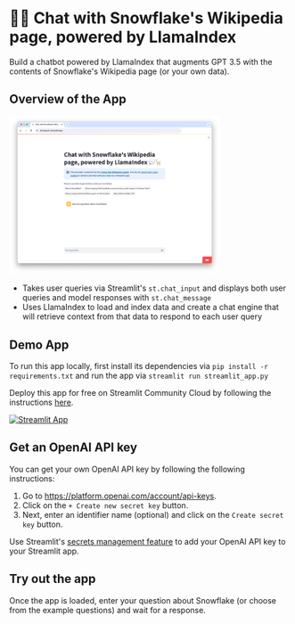 # 💬🦙 Chat with Snowflake's Wikipedia page, powered by LlamaIndex

Build a chatbot powered by LlamaIndex that augments GPT 3.5 with the contents of Snowflake's Wikipedia page (or your own data).

## Overview of the App

<img src="app.png" width="75%">

- Takes user queries via Streamlit's `st.chat_input` and displays both user queries and model responses with `st.chat_message`
- Uses LlamaIndex to load and index data and create a chat engine that will retrieve context from that data to respond to each user query

## Demo App

To run this app locally, first install its dependencies via `pip install -r requirements.txt` and run the app via `streamlit run streamlit_app.py`

Deploy this app for free on Streamlit Community Cloud by following the instructions [here](https://docs.streamlit.io/streamlit-community-cloud/deploy-your-app).

[![Streamlit App](https://static.streamlit.io/badges/streamlit_badge_black_white.svg)](https://llamapack.streamlit.app/)

## Get an OpenAI API key

You can get your own OpenAI API key by following the following instructions:
1. Go to https://platform.openai.com/account/api-keys.
2. Click on the `+ Create new secret key` button.
3. Next, enter an identifier name (optional) and click on the `Create secret key` button.
   
Use Streamlit's [secrets management feature](https://docs.streamlit.io/streamlit-community-cloud/deploy-your-app/secrets-management) to add your OpenAI API key to your Streamlit app.

## Try out the app

Once the app is loaded, enter your question about Snowflake (or choose from the example questions) and wait for a response.
